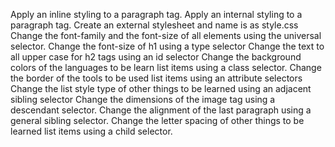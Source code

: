 Apply an inline styling to a paragraph tag.
Apply an internal styling to a paragraph tag.
Create an external stylesheet and name is as style.css
Change the font-family and the font-size of all elements using the universal selector.
Change the font-size of h1 using a type selector
Change the text to all upper case for h2 tags using an id selector
Change the background colors of the languages to be learn list items using a class selector.
Change the border of the tools to be used list items using an attribute selectors
Change the list style type of other things to be learned using an adjacent sibling selector
Change the dimensions of the image tag using a descendant selector.
Change the alignment of the last paragraph using a general sibling selector.
Change the letter spacing of other things to be learned list items using a child selector.